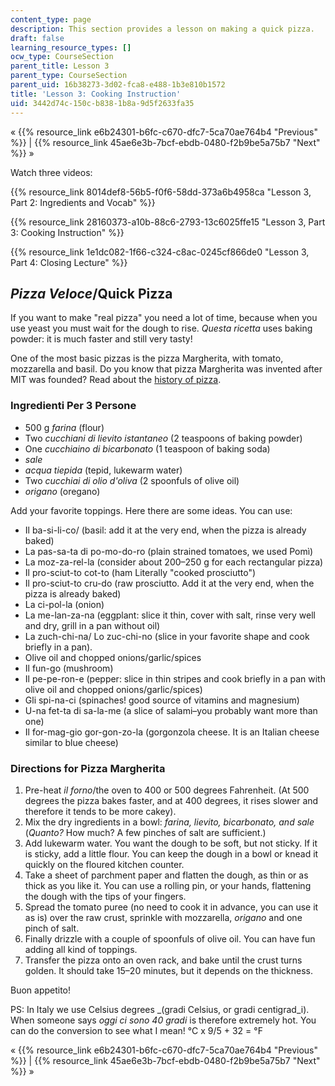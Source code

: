 ```yaml
---
content_type: page
description: This section provides a lesson on making a quick pizza.
draft: false
learning_resource_types: []
ocw_type: CourseSection
parent_title: Lesson 3
parent_type: CourseSection
parent_uid: 16b38273-3d02-fca8-e488-1b3e810b1572
title: 'Lesson 3: Cooking Instruction'
uid: 3442d74c-150c-b838-1b8a-9d5f2633fa35
---
```

« {{% resource_link e6b24301-b6fc-c670-dfc7-5ca70ae764b4 "Previous" %}} | {{% resource_link 45ae6e3b-7bcf-ebdb-0480-f2b9be5a75b7 "Next" %}} »

Watch three videos:

{{% resource_link 8014def8-56b5-f0f6-58dd-373a6b4958ca "Lesson 3, Part 2: Ingredients and Vocab" %}}  

{{% resource_link 28160373-a10b-88c6-2793-13c6025ffe15 "Lesson 3, Part 3: Cooking Instruction" %}}  

{{% resource_link 1e1dc082-1f66-c324-c8ac-0245cf866de0 "Lesson 3, Part 4: Closing Lecture" %}}  

_Pizza Veloce_/Quick Pizza
--------------------------

If you want to make "real pizza" you need a lot of time, because when you use yeast you must wait for the dough to rise. _Questa ricetta_ uses baking powder: it is much faster and still very tasty!

One of the most basic pizzas is the pizza Margherita, with tomato, mozzarella and basil. Do you know that pizza Margherita was invented after MIT was founded? Read about the [history of pizza](http://www.recipepizza.com/history_of_pizza.htm).

### Ingredienti Per 3 Persone

*   500 g _farina_ (flour)
*   Two _cucchiani di lievito istantaneo_ (2 teaspoons of baking powder)
*   One _cucchiaino di bicarbonato_ (1 teaspoon of baking soda)
*   _sale_
*   _acqua tiepida_ (tepid, lukewarm water)
*   Two _cucchiai di olio d'oliva_ (2 spoonfuls of olive oil)
*   _origano_ (oregano)

Add your favorite toppings. Here there are some ideas. You can use:

*   Il ba-si-li-co/ (basil: add it at the very end, when the pizza is already baked)
*   La pas-sa-ta di po-mo-do-ro (plain strained tomatoes, we used Pomì)
*   La moz-za-rel-la (consider about 200–250 g for each rectangular pizza)
*   Il pro-sciut-to cot-to (ham Literally "cooked prosciutto")
*   Il pro-sciut-to cru-do (raw prosciutto. Add it at the very end, when the pizza is already baked)
*   La ci-pol-la (onion)
*   La me-lan-za-na (eggplant: slice it thin, cover with salt, rinse very well and dry, grill in a pan without oil)
*   La zuch-chi-na/ Lo zuc-chi-no (slice in your favorite shape and cook briefly in a pan).
*   Olive oil and chopped onions/garlic/spices
*   Il fun-go (mushroom)
*   Il pe-pe-ron-e (pepper: slice in thin stripes and cook briefly in a pan with olive oil and chopped onions/garlic/spices)
*   Gli spi-na-ci (spinaches! good source of vitamins and magnesium)
*   U-na fet-ta di sa-la-me (a slice of salami–you probably want more than one)
*   Il for-mag-gio gor-gon-zo-la (gorgonzola cheese. It is an Italian cheese similar to blue cheese)

### Directions for Pizza Margherita

1.  Pre-heat _il forno_/the oven to 400 or 500 degrees Fahrenheit. (At 500 degrees the pizza bakes faster, and at 400 degrees, it rises slower and therefore it tends to be more cakey).
2.  Mix the dry ingredients in a bowl: _farina, lievito, bicarbonato, and sale_ (_Quanto?_ How much? A few pinches of salt are sufficient.)
3.  Add lukewarm water. You want the dough to be soft, but not sticky. If it is sticky, add a little flour. You can keep the dough in a bowl or knead it quickly on the floured kitchen counter.
4.  Take a sheet of parchment paper and flatten the dough, as thin or as thick as you like it. You can use a rolling pin, or your hands, flattening the dough with the tips of your fingers.
5.  Spread the tomato puree (no need to cook it in advance, you can use it as is) over the raw crust, sprinkle with mozzarella, _origano_ and one pinch of salt.
6.  Finally drizzle with a couple of spoonfuls of olive oil. You can have fun adding all kind of toppings.
7.  Transfer the pizza onto an oven rack, and bake until the crust turns golden. It should take 15–20 minutes, but it depends on the thickness.

Buon appetito!

PS: In Italy we use Celsius degrees _(gradi Celsius, or gradi centigrad_i). When someone says _oggi ci sono 40 gradi_ is therefore extremely hot. You can do the conversion to see what I mean! °C x 9/5 + 32 = °F

« {{% resource_link e6b24301-b6fc-c670-dfc7-5ca70ae764b4 "Previous" %}} | {{% resource_link 45ae6e3b-7bcf-ebdb-0480-f2b9be5a75b7 "Next" %}} »
